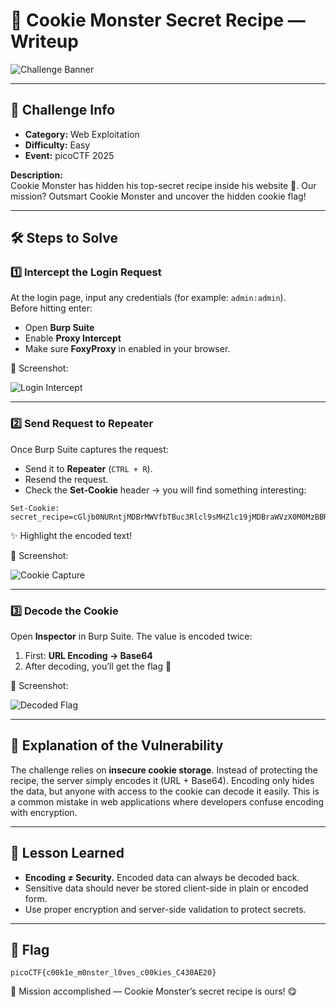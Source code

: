 # 🍪 Cookie Monster Secret Recipe — Writeup

![Challenge Banner](https://github.com/user-attachments/assets/58de94d8-6f7b-4a23-bb41-1daa80d78b19)

---

## 📌 Challenge Info
- **Category:** Web Exploitation
- **Difficulty:** Easy
- **Event:** picoCTF 2025

**Description:**  
Cookie Monster has hidden his top-secret recipe inside his website 🍪. Our mission? Outsmart Cookie Monster and uncover the hidden cookie flag!

---

## 🛠️ Steps to Solve

### 1️⃣ Intercept the Login Request
At the login page, input any credentials (for example: `admin:admin`).  
Before hitting enter:
- Open **Burp Suite**
- Enable **Proxy Intercept**
- Make sure **FoxyProxy** in enabled in your browser.

📸 Screenshot:

![Login Intercept](https://github.com/user-attachments/assets/cf08afb1-c98f-4e3e-a19d-ecb5ca178cf2)

---

### 2️⃣ Send Request to Repeater
Once Burp Suite captures the request:
- Send it to **Repeater** (`CTRL + R`).
- Resend the request.
- Check the **Set-Cookie** header → you will find something interesting:

```
Set-Cookie: secret_recipe=cGljb0NURntjMDBrMWVfbTBuc3Rlcl9sMHZlc19jMDBraWVzX0M0MzBBRTIwfQ%3D%3D
```

✨ Highlight the encoded text!

📸 Screenshot:

![Cookie Capture](https://github.com/user-attachments/assets/d0ac00ad-04c1-41f9-98a4-4e5f1d8b4163)

---

### 3️⃣ Decode the Cookie
Open **Inspector** in Burp Suite. The value is encoded twice:
1. First: **URL Encoding → Base64**
2. After decoding, you’ll get the flag 🎉

📸 Screenshot:

![Decoded Flag](https://github.com/user-attachments/assets/83877965-8e08-47e5-8abc-84d4cf6fd25d)

---

## 🔎 Explanation of the Vulnerability
The challenge relies on **insecure cookie storage**. Instead of protecting the recipe, the server simply encodes it (URL + Base64). Encoding only hides the data, but anyone with access to the cookie can decode it easily. This is a common mistake in web applications where developers confuse encoding with encryption.

---

## 📝 Lesson Learned
- **Encoding ≠ Security.** Encoded data can always be decoded back.
- Sensitive data should never be stored client-side in plain or encoded form.
- Use proper encryption and server-side validation to protect secrets.

---

## 🎯 Flag
```
picoCTF{c00k1e_m0nster_l0ves_c00kies_C430AE20}
```

🍪 Mission accomplished — Cookie Monster’s secret recipe is ours! 😋
